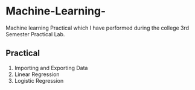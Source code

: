 # Machine-Learning-
Machine learning Practical which I have performed during the college 3rd Semester Practical Lab.

## Practical ##
1. Importing and Exporting Data
2. Linear Regression
3. Logistic Regression

